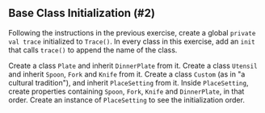 ## Base Class Initialization (#2)

Following the instructions in the previous exercise, create a global `private`
`val trace` initialized to `Trace()`. In every class in this exercise, add an
`init` that calls `trace()` to append the name of the class.

Create a class `Plate` and inherit `DinnerPlate` from it. Create a class
`Utensil` and inherit `Spoon`, `Fork` and `Knife` from it. Create a class
`Custom` (as in "a cultural tradition"), and inherit `PlaceSetting` from it.
Inside `PlaceSetting`, create properties containing `Spoon`, `Fork`, `Knife`
and `DinnerPlate`, in that order. Create an instance of `PlaceSetting` to see
the initialization order.